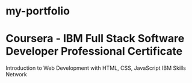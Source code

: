 # my-portfolio
# Coursera - IBM Full Stack Software Developer Professional Certificate
Introduction to Web Development with HTML, CSS, JavaScript
IBM Skills Network
